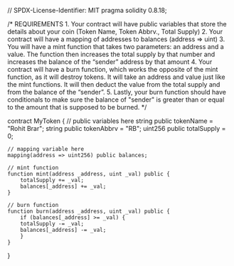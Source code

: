 // SPDX-License-Identifier: MIT
pragma solidity 0.8.18;

/*
       REQUIREMENTS
    1. Your contract will have public variables that store the details about your coin (Token Name, Token Abbrv., Total Supply)
    2. Your contract will have a mapping of addresses to balances (address => uint)
    3. You will have a mint function that takes two parameters: an address and a value. 
       The function then increases the total supply by that number and increases the balance 
       of the “sender” address by that amount
    4. Your contract will have a burn function, which works the opposite of the mint function, as it will destroy tokens. 
       It will take an address and value just like the mint functions. It will then deduct the value from the total supply 
       and from the balance of the “sender”.
    5. Lastly, your burn function should have conditionals to make sure the balance of "sender" is greater than or equal 
       to the amount that is supposed to be burned.
*/

contract MyToken {
    // public variables here
    string public tokenName = "Rohit Brar";
    string public tokenAbbrv = "RB";
    uint256 public totalSupply = 0;

    // mapping variable here
    mapping(address => uint256) public balances;

    // mint function
    function mint(address _address, uint _val) public {
        totalSupply += _val;
        balances[_address] += _val;
    }

    // burn function
    function burn(address _address, uint _val) public {
        if (balances[_address] >= _val) {
        totalSupply -= _val;
        balances[_address] -= _val;
        }
    }
}
